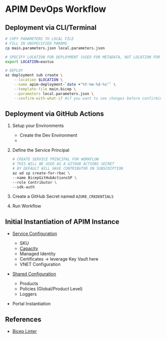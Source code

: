 # APIM DevOps Workflow

## Deployment via CLI/Terminal

```bash
# COPY PARAMETERS TO LOCAL FILE
# FILL IN UNSPECIFIED PARAMS
cp main.parameters.json local.parameters.json

# SPECIFY LOCATION FOR DEPLOYMENT (USED FOR METADATA, NOT LOCATION FOR APIM DEPLOYMENT)
export LOCATION=eastus

# DEPLOY
az deployment sub create \
    --location $LOCATION \
    --name apim-deployment-`date +"%Y-%m-%d-%s"` \
    --template-file main.bicep \
    --parameters local.parameters.json \
    --confirm-with-what-if #if you want to see changes before confirming deployment
```
## Deployment via GitHub Actions

1. Setup your Environments
    
    * Create the Dev Environment
    * 

1. Define the Service Principal

    ```bash
    # CREATE SERVICE PRINCIPAL FOR WORKFLOW
    # THIS WILL BE USED AS A GITHUB ACTIONS SECRET
    # BY DEFAULT WILL HAVE CONTRIBUTOR ON SUBSCRIPTION
    az ad sp create-for-rbac \
    --name BicepGitHubActionsSP \
    --role Contributor \
    --sdk-auth
    ```
2. Create a GitHub Secret named `AZURE_CREDENTIALS`

3. Run Workflow

## Initial Instantiation of APIM Instance

* [Service Configuration](https://docs.microsoft.com/en-us/azure/templates/microsoft.apimanagement/service?tabs=bicep)
    - SKU
    - [Capacity](https://docs.microsoft.com/en-us/azure/api-management/api-management-capacity)
    - Managed Identity
    - Certificates -> leverage Key Vault here
    - VNET Configuration

* [Shared Configuration](https://docs.microsoft.com/en-us/azure/templates/microsoft.apimanagement/service/products?tabs=bicep)
    - Products
    - Policies (Global/Product Level)
    - Loggers

* Portal Instantiation

## References

* [Bicep Linter](https://docs.microsoft.com/en-us/azure/azure-resource-manager/bicep/linter)
